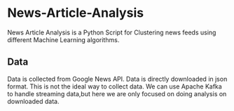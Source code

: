 # News-Article-Analysis
News Article Analysis is a Python Script for Clustering news feeds using different Machine Learning algorithms.

## Data
Data is collected from Google News API. Data is directly downloaded in json format. This is not the ideal way to collect data. We can use Apache Kafka to handle streaming data,but here we are only focused on doing analysis on downloaded data. 

